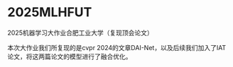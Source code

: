 # 2025MLHFUT
2025机器学习大作业合肥工业大学（复现顶会论文）

本次大作业我们所复现的是cvpr 2024的文章DAI-Net，以及后续我们加入了IAT论文，将这两篇论文的模型进行了融合优化。


